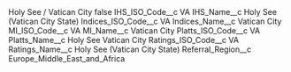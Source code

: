 <?xml version="1.0" encoding="UTF-8"?>
<CustomMetadata xmlns="http://soap.sforce.com/2006/04/metadata" xmlns:xsi="http://www.w3.org/2001/XMLSchema-instance" xmlns:xsd="http://www.w3.org/2001/XMLSchema">
    <label>Holy See / Vatican City</label>
    <protected>false</protected>
    <values>
        <field>IHS_ISO_Code__c</field>
        <value xsi:type="xsd:string">VA</value>
    </values>
    <values>
        <field>IHS_Name__c</field>
        <value xsi:type="xsd:string">Holy See (Vatican City State)</value>
    </values>
    <values>
        <field>Indices_ISO_Code__c</field>
        <value xsi:type="xsd:string">VA</value>
    </values>
    <values>
        <field>Indices_Name__c</field>
        <value xsi:type="xsd:string">Vatican City</value>
    </values>
    <values>
        <field>MI_ISO_Code__c</field>
        <value xsi:type="xsd:string">VA</value>
    </values>
    <values>
        <field>MI_Name__c</field>
        <value xsi:type="xsd:string">Vatican City</value>
    </values>
    <values>
        <field>Platts_ISO_Code__c</field>
        <value xsi:type="xsd:string">VA</value>
    </values>
    <values>
        <field>Platts_Name__c</field>
        <value xsi:type="xsd:string">Holy See Vatican City</value>
    </values>
    <values>
        <field>Ratings_ISO_Code__c</field>
        <value xsi:type="xsd:string">VA</value>
    </values>
    <values>
        <field>Ratings_Name__c</field>
        <value xsi:type="xsd:string">Holy See (Vatican City State)</value>
    </values>
    <values>
        <field>Referral_Region__c</field>
        <value xsi:type="xsd:string">Europe_Middle_East_and_Africa</value>
    </values>
</CustomMetadata>
